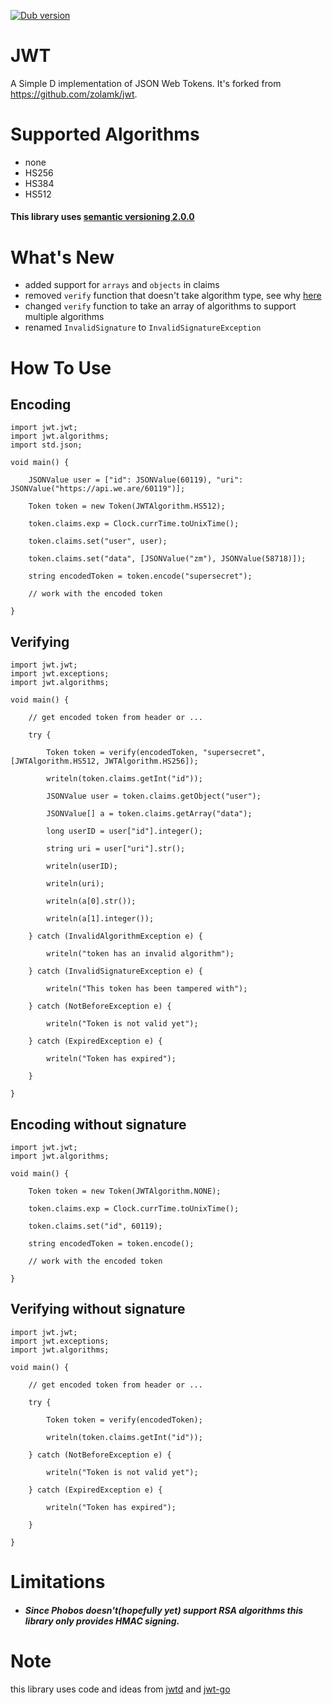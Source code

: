 <a href="https://code.dlang.org/packages/jwt" title="Go to jwt"><img src="https://img.shields.io/dub/v/jwt.svg" alt="Dub version"></a>

# JWT

A Simple D implementation of JSON Web Tokens. It's forked from https://github.com/zolamk/jwt.

# Supported Algorithms
- none
- HS256
- HS384
- HS512

#### This library uses [semantic versioning 2.0.0][3]

# What's New
- added support for `arrays` and `objects` in claims
- removed `verify` function that doesn't take algorithm type, see why [here][4]
- changed `verify` function to take an array of algorithms to support multiple algorithms
- renamed `InvalidSignature` to `InvalidSignatureException`

# How To Use
## Encoding

    import jwt.jwt;
    import jwt.algorithms;
    import std.json;

    void main() {

        JSONValue user = ["id": JSONValue(60119), "uri": JSONValue("https://api.we.are/60119")];

        Token token = new Token(JWTAlgorithm.HS512);

        token.claims.exp = Clock.currTime.toUnixTime();

        token.claims.set("user", user);

        token.claims.set("data", [JSONValue("zm"), JSONValue(58718)]);

        string encodedToken = token.encode("supersecret");

        // work with the encoded token

    }

## Verifying

    import jwt.jwt;
    import jwt.exceptions;
    import jwt.algorithms;

    void main() {

        // get encoded token from header or ...

        try {

            Token token = verify(encodedToken, "supersecret", [JWTAlgorithm.HS512, JWTAlgorithm.HS256]);

            writeln(token.claims.getInt("id"));

            JSONValue user = token.claims.getObject("user");

            JSONValue[] a = token.claims.getArray("data");

            long userID = user["id"].integer();

            string uri = user["uri"].str();

            writeln(userID);

            writeln(uri);

            writeln(a[0].str());

            writeln(a[1].integer());

        } catch (InvalidAlgorithmException e) {

            writeln("token has an invalid algorithm");

        } catch (InvalidSignatureException e) {

            writeln("This token has been tampered with");

        } catch (NotBeforeException e) {

            writeln("Token is not valid yet");

        } catch (ExpiredException e) {

            writeln("Token has expired");

        }

    }

## Encoding without signature


    import jwt.jwt;
    import jwt.algorithms;

    void main() {

        Token token = new Token(JWTAlgorithm.NONE);

        token.claims.exp = Clock.currTime.toUnixTime();

        token.claims.set("id", 60119);

        string encodedToken = token.encode();

        // work with the encoded token

    }

## Verifying without signature

    import jwt.jwt;
    import jwt.exceptions;
    import jwt.algorithms;

    void main() {

        // get encoded token from header or ...

        try {

            Token token = verify(encodedToken);

            writeln(token.claims.getInt("id"));

        } catch (NotBeforeException e) {

            writeln("Token is not valid yet");

        } catch (ExpiredException e) {

            writeln("Token has expired");

        }

    }

# Limitations

- ##### Since Phobos doesn't(hopefully yet) support RSA algorithms this library only provides HMAC signing.

# Note
this library uses code and ideas from [jwtd][1] and [jwt-go][2]

[1]: https://github.com/olehlong/jwtd
[2]: https://github.com/dgrijalva/jwt-go
[3]: http://semver.org
[4]: https://auth0.com/blog/critical-vulnerabilities-in-json-web-token-libraries/
